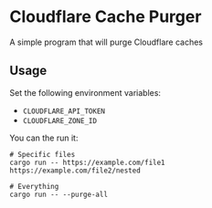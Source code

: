 # Cloudflare Cache Purger

A simple program that will purge Cloudflare caches

## Usage

Set the following environment variables:

- `CLOUDFLARE_API_TOKEN`
- `CLOUDFLARE_ZONE_ID`

You can the run it:

```
# Specific files
cargo run -- https://example.com/file1 https://example.com/file2/nested

# Everything
cargo run -- --purge-all
```
